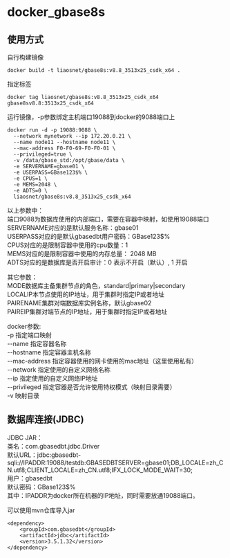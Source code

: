 # docker_gbase8s  

## 使用方式  
自行构建镜像  
```shell
docker build -t liaosnet/gbase8s:v8.8_3513x25_csdk_x64 .
```

指定标签  
```shell
docker tag liaosnet/gbase8s:v8.8_3513x25_csdk_x64 gbase8sv8.8:3513x25_csdk_x64
```

运行镜像，-p参数绑定主机端口19088到docker的9088端口上  
```shell
docker run -d -p 19088:9088 \
  --network mynetwork --ip 172.20.0.21 \
  --name node11 --hostname node11 \
  --mac-address F0-F0-69-F0-F0-01 \
  --privileged=true \
  -v /data/gbase_std:/opt/gbase/data \
  -e SERVERNAME=gbase01 \
  -e USERPASS=GBase123$% \
  -e CPUS=1 \
  -e MEMS=2048 \
  -e ADTS=0 \
  liaosnet/gbase8s:v8.8_3513x25_csdk_x64
```

以上参数中：  
端口9088为数据库使用的内部端口，需要在容器中映射，如使用19088端口    
SERVERNAME对应的是默认服务名称：gbase01  
USERPASS对应的是默认gbasedbt用户密码：GBase123$%  
CPUS对应的是限制容器中使用的cpu数量：1  
MEMS对应的是限制容器中使用的内存总量： 2048 MB  
ADTS对应的是数据库是否开启审计：0 表示不开启（默认）,  1 开启  

其它参数：  
MODE数据库主备集群节点的角色，standard|primary|secondary   
LOCALIP本节点使用的IP地址，用于集群时指定IP或者地址  
PAIRENAME集群对端数据库实例名称，默认gbase02  
PAIREIP集群对端节点的IP地址，用于集群时指定IP或者地址  

docker参数:  
-p 指定端口映射  
--name 指定容器名称  
--hostname 指定容器主机名称  
--mac-address 指定容器使用的网卡使用的mac地址（这里使用私有）  
--network 指定使用的自定义网络名称  
--ip 指定使用的自定义网络IP地址  
--privileged 指定容器是否允许使用特权模式（映射目录需要）  
-v 映射目录  

## 数据库连接(JDBC)  
JDBC JAR：  
类名：com.gbasedbt.jdbc.Driver  
默认URL：jdbc:gbasedbt-sqli://IPADDR:19088/testdb:GBASEDBTSERVER=gbase01;DB_LOCALE=zh_CN.utf8;CLIENT_LOCALE=zh_CN.utf8;IFX_LOCK_MODE_WAIT=30;  
用户：gbasedbt  
默认密码：GBase123$%  
其中：IPADDR为docker所在机器的IP地址，同时需要放通19088端口。  

可以使用mvn仓库导入jar  
```text
<dependency>
    <groupId>com.gbasedbt</groupId>
    <artifactId>jdbc</artifactId>
    <version>3.5.1.32</version>
</dependency>
```
